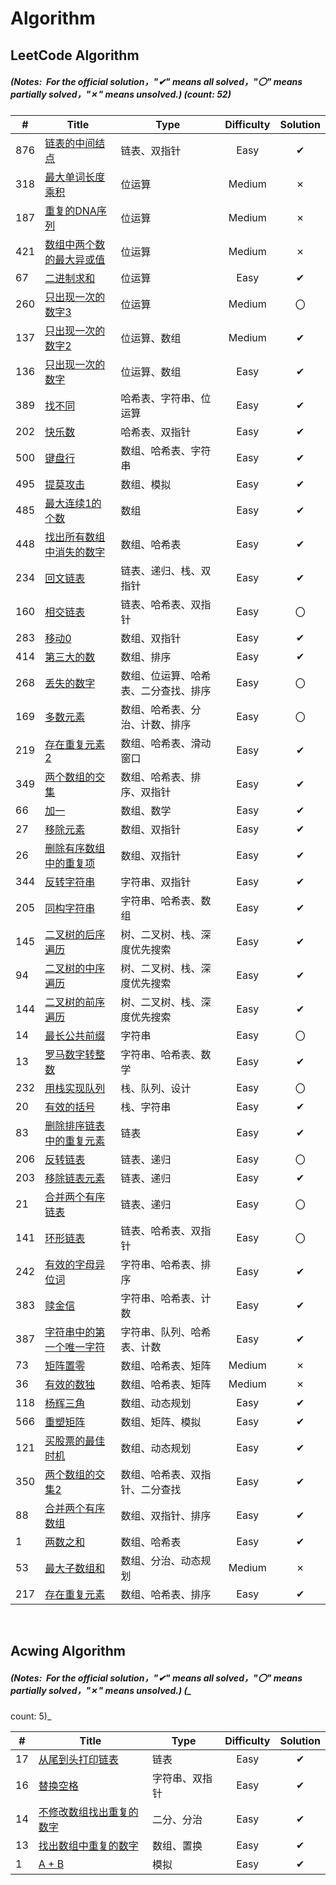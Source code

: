 # Algorithm

## LeetCode Algorithm

##### (Notes: &nbsp;For the official solution，"✔" means all solved，"〇" means partially solved，"✗" means unsolved.) (count: 52)


| #   | Title                                                                                 | Type               | Difficulty | Solution |
|-----|---------------------------------------------------------------------------------------|--------------------|:----------:|:--------:|
|876|[链表的中间结点](https://leetcode.cn/problems/middle-of-the-linked-list/)|链表、双指针|Easy|✔|
| 318 | [最大单词长度乘积](https://leetcode.cn/problems/maximum-product-of-word-lengths/)             | 位运算                |Medium|✗|
| 187 | [重复的DNA序列](https://leetcode.cn/problems/repeated-dna-sequences/)                      | 位运算                |Medium|✗|
| 421 | [数组中两个数的最大异或值](https://leetcode.cn/problems/maximum-xor-of-two-numbers-in-an-array/)  | 位运算                |Medium|✗|
| 67  | [二进制求和](https://leetcode.cn/problems/add-binary/)                                     | 位运算                |Easy|✔|
| 260 | [只出现一次的数字3](https://leetcode.cn/problems/single-number-iii/)                          | 位运算                |Medium|〇|
| 137 | [只出现一次的数字2](https://leetcode.cn/problems/single-number-ii/)                           | 位运算、数组             |Medium|✔|
| 136 | [只出现一次的数字](https://leetcode.cn/problems/single-number/)                               | 位运算、数组             |Easy|✔|
| 389 | [找不同](https://leetcode.cn/problems/find-the-difference/)                              | 哈希表、字符串、位运算        |Easy|✔|
| 202 | [快乐数](https://leetcode.cn/problems/happy-number/)                                     | 哈希表、双指针            |Easy|✔|
| 500 | [键盘行](https://leetcode.cn/problems/keyboard-row/)                                     | 数组、哈希表、字符串         |Easy|✔|
| 495 | [提莫攻击](https://leetcode.cn/problems/teemo-attacking/)                                 | 数组、模拟              |Easy|✔|
| 485 | [最大连续1的个数](https://leetcode.cn/problems/max-consecutive-ones/)                        | 数组                 |Easy|✔|
| 448 | [找出所有数组中消失的数字](https://leetcode.cn/problems/find-all-numbers-disappeared-in-an-array/) | 数组、哈希表             |Easy|✔|
| 234 | [回文链表](https://leetcode.cn/problems/palindrome-linked-list/)                          | 链表、递归、栈、双指针        |Easy|✔|
| 160 | [相交链表](https://leetcode.cn/problems/intersection-of-two-linked-lists/)                | 链表、哈希表、双指针         |Easy|〇|
| 283 | [移动0](https://leetcode.cn/problems/move-zeroes/)                                      | 数组、双指针             |Easy|✔|
| 414 | [第三大的数](https://leetcode.cn/problems/third-maximum-number/)                           | 数组、排序              |Easy|✔|
| 268 | [丢失的数字](https://leetcode.cn/problems/missing-number/)                                 | 数组、位运算、哈希表、二分查找、排序 |Easy|〇|
| 169 | [多数元素](https://leetcode.cn/problems/majority-element/)                                | 数组、哈希表、分治、计数、排序    |Easy|〇|
| 219 | [存在重复元素2](https://leetcode.cn/problems/contains-duplicate-ii/)                        | 数组、哈希表、滑动窗口        |Easy|✔|
| 349 | [两个数组的交集](https://leetcode.cn/problems/intersection-of-two-arrays/)                   | 数组、哈希表、排序、双指针      |Easy|✔|
| 66  | [加一](https://leetcode.cn/problems/plus-one/)                                          | 数组、数学              |Easy|✔|
| 27  | [移除元素](https://leetcode.cn/problems/remove-element/)                                  | 数组、双指针             |Easy|✔|
| 26  | [删除有序数组中的重复项](https://leetcode.cn/problems/remove-duplicates-from-sorted-array/)      | 数组、双指针             |Easy|✔|
| 344 | [反转字符串](https://leetcode.cn/problems/reverse-string/)                                 | 字符串、双指针            |Easy|✔|
| 205 | [同构字符串](https://leetcode.cn/problems/isomorphic-strings/)                             | 字符串、哈希表、数组         |Easy|✔|
| 145 | [二叉树的后序遍历](https://leetcode.cn/problems/binary-tree-postorder-traversal/)             | 树、二叉树、栈、深度优先搜索     |Easy|✔|
| 94  | [二叉树的中序遍历](https://leetcode.cn/problems/binary-tree-inorder-traversal/)               | 树、二叉树、栈、深度优先搜索     |Easy|✔|
| 144 | [二叉树的前序遍历](https://leetcode.cn/problems/binary-tree-preorder-traversal/)              | 树、二叉树、栈、深度优先搜索     |Easy|✔|
| 14  | [最长公共前缀](https://leetcode.cn/problems/longest-common-prefix/)                         | 字符串                |Easy|〇|
| 13  | [罗马数字转整数](https://leetcode.cn/problems/roman-to-integer/)                             | 字符串、哈希表、数学         |Easy|✔|
| 232 | [用栈实现队列](https://leetcode.cn/problems/implement-queue-using-stacks/)                  | 栈、队列、设计            |Easy|〇|
| 20  | [有效的括号](https://leetcode.cn/problems/valid-parentheses/)                              | 栈、字符串              |Easy|✔|
| 83  | [删除排序链表中的重复元素](https://leetcode.cn/problems/remove-duplicates-from-sorted-list/)      | 链表                 |Easy|✔|
| 206 | [反转链表](https://leetcode.cn/problems/reverse-linked-list/)                             | 链表、递归              |Easy|〇|
| 203 | [移除链表元素](https://leetcode.cn/problems/remove-linked-list-elements/)                   | 链表、递归              |    Easy    |✔|
| 21  | [合并两个有序链表](https://leetcode.cn/problems/merge-two-sorted-lists/)                      | 链表、递归              |    Easy    |〇|
| 141 | [环形链表](https://leetcode.cn/problems/linked-list-cycle/)                               | 链表、哈希表、双指针         |    Easy    |〇|
| 242 | [有效的字母异位词](https://leetcode.cn/problems/valid-anagram/)                               | 字符串、哈希表、排序         |    Easy    |✔|
| 383 | [赎金信](https://leetcode.cn/problems/ransom-note/)                                      | 字符串、哈希表、计数         |    Easy    |✔|
| 387 | [字符串中的第一个唯一字符](https://leetcode.cn/problems/first-unique-character-in-a-string/)      | 字符串、队列、哈希表、计数      |    Easy    |✔|
| 73  | [矩阵置零](https://leetcode.cn/problems/set-matrix-zeroes/)                               | 数组、哈希表、矩阵          |   Medium   |✗|
| 36  | [有效的数独](https://leetcode.cn/problems/valid-sudoku/)                                   | 数组、哈希表、矩阵          |   Medium   |✗|
| 118 | [杨辉三角](https://leetcode.cn/problems/pascals-triangle/)                                | 数组、动态规划            |    Easy    |✔|
| 566 | [重塑矩阵](https://leetcode.cn/problems/reshape-the-matrix/)                              | 数组、矩阵、模拟           |    Easy    |✔|
| 121 | [买股票的最佳时机](https://leetcode.cn/problems/best-time-to-buy-and-sell-stock/)             | 数组、动态规划            |    Easy    |✔|
| 350 | [两个数组的交集2](https://leetcode.cn/problems/intersection-of-two-arrays-ii/)               | 数组、哈希表、双指针、二分查找    |    Easy    |    ✔      |
| 88  | [合并两个有序数组](https://leetcode.cn/problems/merge-sorted-array/)                          | 数组、双指针、排序          |    Easy    |    ✔     |
| 1   | [两数之和](https://leetcode.cn/problems/two-sum/)                                         | 数组、哈希表             |    Easy    |    ✔     |
| 53  | [最大子数组和](https://leetcode.cn/problems/maximum-subarray/)                              | 数组、分治、动态规划         |   Medium   |    ✗     |
| 217 | [存在重复元素](https://leetcode.cn/problems/contains-duplicate/)                            | 数组、哈希表、排序          |    Easy    |    ✔     |
 
&nbsp;

## Acwing Algorithm

##### (Notes: &nbsp;For the official solution，"✔" means all solved，"〇" means partially solved，"✗" means unsolved.) (_
count: 5)_

| #   | Title | Type         |          Difficulty          | Solution |
|---|-----------| ---- |:--------:|:----------:|
|17|[从尾到头打印链表](https://www.acwing.com/problem/content/17/)|链表|Easy|✔|
|16|[替换空格](https://www.acwing.com/problem/content/17/)|字符串、双指针|Easy|✔|
|14|[不修改数组找出重复的数字](https://www.acwing.com/problem/content/15/)|二分、分治|Easy|✔|
|13|[找出数组中重复的数字](https://www.acwing.com/problem/content/14/)|数组、置换|Easy|✔|
|1| [A + B](https://www.acwing.com/problem/content/1/)|模拟|Easy|✔|

